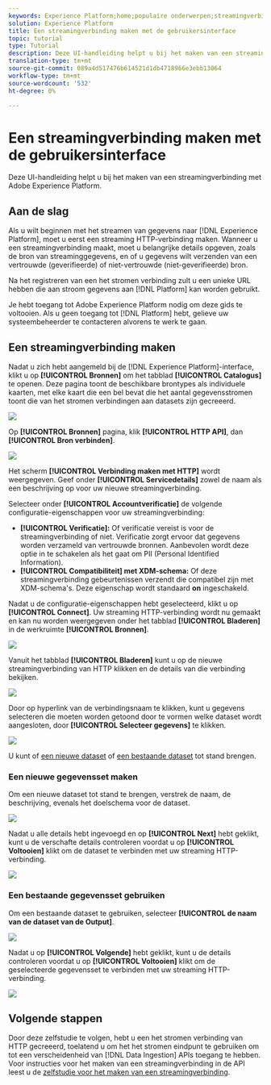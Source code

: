```yaml
---
keywords: Experience Platform;home;populaire onderwerpen;streamingverbinding;maak streamingverbinding;ui-handleiding;zelfstudie;maak een streamingverbinding;streaming opname;opname;
solution: Experience Platform
title: Een streamingverbinding maken met de gebruikersinterface
topic: tutorial
type: Tutorial
description: Deze UI-handleiding helpt u bij het maken van een streamingverbinding met Adobe Experience Platform.
translation-type: tm+mt
source-git-commit: 089a4d517476b614521d1db4718966e3ebb13064
workflow-type: tm+mt
source-wordcount: '532'
ht-degree: 0%

---
```



# Een streamingverbinding maken met de gebruikersinterface

Deze UI-handleiding helpt u bij het maken van een streamingverbinding met Adobe Experience Platform.

## Aan de slag

Als u wilt beginnen met het streamen van gegevens naar [!DNL Experience Platform], moet u eerst een streaming HTTP-verbinding maken. Wanneer u een streamingverbinding maakt, moet u belangrijke details opgeven, zoals de bron van streaminggegevens, en of u gegevens wilt verzenden van een vertrouwde (geverifieerde) of niet-vertrouwde (niet-geverifieerde) bron.

Na het registreren van een het stromen verbinding zult u een unieke URL hebben die aan stroom gegevens aan [!DNL Platform] kan worden gebruikt.

Je hebt toegang tot Adobe Experience Platform nodig om deze gids te voltooien. Als u geen toegang tot [!DNL Platform] hebt, gelieve uw systeembeheerder te contacteren alvorens te werk te gaan.

## Een streamingverbinding maken

Nadat u zich hebt aangemeld bij de [!DNL Experience Platform]-interface, klikt u op **[!UICONTROL Bronnen]** om het tabblad **[!UICONTROL Catalogus]** te openen. Deze pagina toont de beschikbare brontypes als individuele kaarten, met elke kaart die een bel bevat die het aantal gegevensstromen toont die van het stromen verbindingen aan datasets zijn gecreeerd.

![](../images/streaming-ingestion/ui/click-sources.png)

Op **[!UICONTROL Bronnen]** pagina, klik **[!UICONTROL HTTP API]**, dan **[!UICONTROL Bron verbinden]**.

![](../images/streaming-ingestion/ui/click-connect-source.png)

Het scherm **[!UICONTROL Verbinding maken met HTTP]** wordt weergegeven. Geef onder **[!UICONTROL Servicedetails]** zowel de naam als een beschrijving op voor uw nieuwe streamingverbinding.

Selecteer onder **[!UICONTROL Accountverificatie]** de volgende configuratie-eigenschappen voor uw streamingverbinding:

- **[!UICONTROL Verificatie]:** Of verificatie vereist is voor de streamingverbinding of niet. Verificatie zorgt ervoor dat gegevens worden verzameld van vertrouwde bronnen. Aanbevolen wordt deze optie in te schakelen als het gaat om PII (Personal Identified Information).
- **[!UICONTROL Compatibiliteit] met XDM-schema:** Of deze streamingverbinding gebeurtenissen verzendt die compatibel zijn met XDM-schema&#39;s. Deze eigenschap wordt standaard **on** ingeschakeld.

Nadat u de configuratie-eigenschappen hebt geselecteerd, klikt u op **[!UICONTROL Connect]**. Uw streaming HTTP-verbinding wordt nu gemaakt en kan nu worden weergegeven onder het tabblad **[!UICONTROL Bladeren]** in de werkruimte **[!UICONTROL Bronnen]**.

![](../images/streaming-ingestion/ui/http-sources-details.png)

Vanuit het tabblad **[!UICONTROL Bladeren]** kunt u op de nieuwe streamingverbinding van HTTP klikken en de details van die verbinding bekijken.

![](../images/streaming-ingestion/ui/browse-sources.png)

Door op hyperlink van de verbindingsnaam te klikken, kunt u gegevens selecteren die moeten worden getoond door te vormen welke dataset wordt aangesloten, door **[!UICONTROL Selecteer gegevens]** te klikken.

![](../images/streaming-ingestion/ui/select-data.png)

U kunt of [een nieuwe dataset](#create-a-new-dataset) of [een bestaande dataset](#use-an-existing-dataset) tot stand brengen.

### Een nieuwe gegevensset maken

Om een nieuwe dataset tot stand te brengen, verstrek de naam, de beschrijving, evenals het doelschema voor de dataset.

![](../images/streaming-ingestion/ui/create-new-dataset.png)

Nadat u alle details hebt ingevoegd en op **[!UICONTROL Next]** hebt geklikt, kunt u de verschafte details controleren voordat u op **[!UICONTROL Voltooien]** klikt om de dataset te verbinden met uw streaming HTTP-verbinding.

![](../images/streaming-ingestion/ui/review-create-new-dataset.png)

### Een bestaande gegevensset gebruiken

Om een bestaande dataset te gebruiken, selecteer **[!UICONTROL de naam van de dataset van de Output]**.

![](../images/streaming-ingestion/ui/use-existing-dataset.png)

Nadat u op **[!UICONTROL Volgende]** hebt geklikt, kunt u de details controleren voordat u op **[!UICONTROL Voltooien]** klikt om de geselecteerde gegevensset te verbinden met uw streaming HTTP-verbinding.

![](../images/streaming-ingestion/ui/review-existing-dataset.png)

## Volgende stappen

Door deze zelfstudie te volgen, hebt u een het stromen verbinding van HTTP gecreeerd, toelatend u om het het stromen eindpunt te gebruiken om tot een verscheidenheid van [!DNL Data Ingestion] APIs toegang te hebben. Voor instructies voor het maken van een streamingverbinding in de API leest u de [zelfstudie voor het maken van een streamingverbinding](../tutorials/create-streaming-connection.md).
